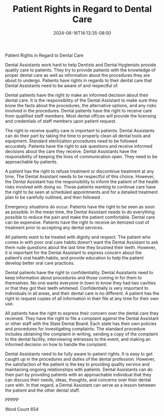 ﻿---
title: "Patient Rights in Regard to Dental Care"
date: 2024-06-16T14:13:35-08:00
description: "Text Tips for Web Success"
featured_image: "/images/Text.jpg"
tags: ["Text"]
---

Patient Rights in Regard to Dental Care

Dental Assistants work hard to help Dentists and Dental Hygienists provide quality care to patients. They try to provide patients with the knowledge of proper dental care as well as information about the procedures they are about to undergo. Patients have rights in regards to their dental care that Dental Assistants need to be aware of and respectful of.

Dental patients have the right to make an informed decision about their dental care. It is the responsibility of the Dental Assistant to make sure they know the facts about the procedures, the alternative options, and any risks involved in the procedures. Dental patients have the right to receive care from qualified staff members. Most dental offices will provide the licensing and credentials of staff members upon patient request.

The right to receive quality care is important to patients. Dental Assistants can do their part by taking the time to properly clean all dental tools and equipment. Standard sterilization procedures need to be followed accurately. Patients have the right to ask questions and receive informed decisions about the care they receive. Dental Assistants have the responsibility of keeping the lines of communication open. They need to be approachable by patients.

A patient has the right to refuse treatment or discontinue treatment at any time. The Dental Assistant needs to be respectful of this choice. However, the Dental Assistant has the responsibility to inform the patient of the health risks involved with doing so. Those patients wanting to continue care have the right to be seen at scheduled appointments and for a detailed treatment plan to be carefully outlined, and then followed. 

Emergency situations do occur. Patients have the right to be seen as soon as possible. In the mean time, the Dental Assistant needs to do everything possible to reduce the pain and make the patient comfortable. Dental care can be expensive. Patients have the right to receive an itemized cost of treatment prior to accepting any dental services. 

All patients want to be treated with dignity and respect. The patient who comes in with poor oral care habits doesn’t want the Dental Assistant to ask them rude questions about the last time they brushed their teeth. However, it is important for the Dental Assistant to express concern about the patient’s oral health habits, and provide education to help the patient develop better oral care practices.

Dental patients have the right to confidentiality. Dental Assistants need to keep information about procedures and those coming in for them to themselves. No one wants everyone in town to know they had two cavities or that they got their teeth whitened. Confidentially is very important to individuals in all areas, and their dental care is no different. A patient has the right to request copies of all information in their file at any time for their own use.

All patients have the right to express their concern over the dental care they received. They have the right to file a complaint against the Dental Assistant or other staff with the State Dental Board. Each state has their own policies and procedures for investigating complaints. The standard procedure includes obtaining the complaint in writing, sending a copy of the complaint to the dental facility, interviewing witnesses to the event, and making an informed decision on how to handle the complaint.

Dental Assistants need to be fully aware to patient rights. It is easy to get caught up in the procedures and duties of the dental profession. However, the satisfaction of the patient is the key to providing quality service and maintaining ongoing relationships with patients. Dental Assistants can do their part by providing patients with an approachable individual that they can discuss their needs, ideas, thoughts, and concerns over their dental care with. In that regard, a Dental Assistant can serve as a lesson between the patient and the other dental staff. 

PPPPP

Word Count 654







